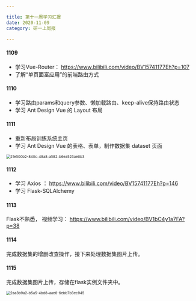 ```yaml
---

title: 第十一周学习汇报
date: 2020-11-09
category: 研一上周报

---
```




#### 1109

<!-- more -->

* 学习Vue-Router： https://www.bilibili.com/video/BV15741177Eh?p=107
* 了解“单页面富应用”的前端路由方式

#### 1110

* 学习路由params和query参数、懒加载路由、keep-alive保持路由状态
* 学习 Ant Design Vue 的 Layout 布局

#### 1111

* 重新布局训练系统主页
* 学习 Ant Design Vue 的表格、表单，制作数据集 dataset 页面

<img src="https://cdn.jsdelivr.net/gh/juaran/juaran.github.io@image/typora/21e500b2-840c-48a8-a582-b6ea523ae8b3.png" alt="21e500b2-840c-48a8-a582-b6ea523ae8b3" style="zoom: 67%;" />

#### 1112

* 学习 Axios ： https://www.bilibili.com/video/BV15741177Eh?p=146
* 学习 Flask-SQLAlchemy

#### 1113

Flask不熟悉， 视频学习： https://www.bilibili.com/video/BV1bC4y1a7FA?p=38 

#### 1114

完成数据集的增删改查操作，接下来处理数据集图片上传。 

#### 1115

完成数据集图片上传，存储在flask实例文件夹中。

<img src="https://cdn.jsdelivr.net/gh/juaran/juaran.github.io@image/typora/2aa3b9a2-b5a5-4bd8-aae6-6ebb7b3ec945.jpg" alt="2aa3b9a2-b5a5-4bd8-aae6-6ebb7b3ec945" style="zoom:67%;" />